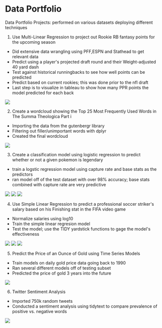# Data Portfolio
Data Portfolio Projects: performed on various datasets deploying different techniques

1. Use Multi-Linear Regression to project out Rookie RB fantasy points for the upcoming season
- Did extensive data wrangling using PFF,ESPN and Stathead to get relevant data
- Predict using a player's projected draft round and their Weight-adjusted 40 yard dash
- Test against historical runningbacks to see how well points can be predicted
- Predict based on current rookies; this was done prior to the nfl draft
- Last step is to visualize in tableau to show how many PPR points the model predicted for each back

![](https://github.com/eziowayne22/Sample-Models/blob/All-Models%2C-Visuals-and-Work/images/ppr_predictions.png)

2. Create a wordcloud showing the Top 25 Most Frequently Used Words in The Summa Theologica Part i
- Importing the data from the gutenbergr library
- Filtering out filler/unimportant words with dplyr
- Created the final wordcloud

![](https://github.com/eziowayne22/Sample-Models/blob/All-Models%2C-Visuals-and-Work/images/summa_1.png)

3. Create a classification model using logistic regression to predict whether or not a given pokemon is legendary
- train a logstic regression model using capture rate and base stats as the predictors
- ran model off of the test dataset with over 98% accuracy; base stats combined with capture rate are very predictive

![](https://github.com/eziowayne22/Sample-Models/blob/All-Models%2C-Visuals-and-Work/images/mewtwo.jpg)
![](https://github.com/eziowayne22/Sample-Models/blob/All-Models%2C-Visuals-and-Work/images/pokemon_accuracy.png)
![](https://github.com/eziowayne22/Sample-Models/blob/All-Models%2C-Visuals-and-Work/images/Screenshot%202022-07-10%20151141.png)

4. Use Simple Linear Regression to predict a professional soccer striker's salary based on his Finishing stat in the FIFA video game
- Normalize salaries using log10
- Train the simple linear regresion model
- Test the model; use the TIDY yardstick functions to gage the model's effectiveness

![](https://github.com/eziowayne22/Sample-Models/blob/All-Models%2C-Visuals-and-Work/images/ronaldo9.jpg)
![](https://github.com/eziowayne22/Sample-Models/blob/All-Models%2C-Visuals-and-Work/images/fifa_metrics.png)
![](https://github.com/eziowayne22/Sample-Models/blob/All-Models%2C-Visuals-and-Work/images/salary_pred.png)

5. Predict the Price of an Ounce of Gold using Time Series Models

- Train models on daily gold price data going back to 1990
- Ran several different models off of testing subset
- Predicted the price of gold 3 years into the future

![](https://github.com/eziowayne22/Sample-Models/blob/All-Models%2C-Visuals-and-Work/images/gold_ts.png)

6. Twitter Sentiment Analysis
- Imported 750k random tweets
- Conducted a sentiment analysis using tidytext to compare prevalence of positive vs. negative words

![](https://github.com/eziowayne22/Sample-Models/blob/All-Models%2C-Visuals-and-Work/images/sentiment.png)


